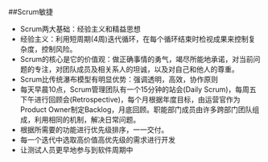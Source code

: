 ##Scrum敏捷
- Scrum两大基础：经验主义和精益思想
- 经验主义：利用短周期(4周)迭代循环，在每个循环结束时检视成果来控制复杂度，控制风险。
- Scrum的核心是它的价值观：做正确事情的勇气，竭尽所能地承诺，对当前问题的专注，对团队成员及相关系人的坦诚，以及对自己和他人的尊重。
- Scrum比传统瀑布模型有明显优势：强调透明，高效，协作原则
- 每天早晨10点，Scrum管理团队有一个15分钟的站会(Daily Scrum)，每周五下午进行回顾会(Retrospective)，每个月根据年度目标，由运营官作为Product Owner制定Backlog，月底回顾。职能部门成员由许多跨部门团队组成，利用相同的机制，解决日常问题。
- 根据所需要的功能进行优先级排序，一一交付。
- 每一个迭代中选取高价值高优先级的需求进行开发
- 让测试人员更早地参与到软件周期中
